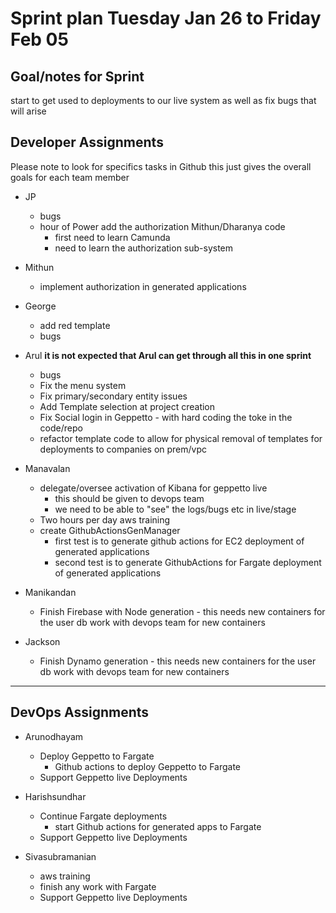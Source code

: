 # Sprint plan Tuesday Jan 26 to Friday Feb 05

## Goal/notes for Sprint

start to get used to deployments to our live system as well as fix bugs that will arise

## Developer Assignments

Please note to look for specifics tasks in Github this just gives the overall goals for each team member

- JP
  - bugs
  - hour of Power add the authorization Mithun/Dharanya code
    - first need to learn Camunda
    - need to learn the authorization sub-system
- Mithun
  - implement authorization in generated applications
  
- George
  - add red template
  - bugs

- Arul **it is not expected that Arul can get through all this in one sprint**
  - bugs
  - Fix the menu system
  - Fix primary/secondary entity issues
  - Add Template selection at project creation
  - Fix Social login in Geppetto - with hard coding the toke in the code/repo
  - refactor template code to allow for physical removal of templates for deployments to companies on prem/vpc
  
- Manavalan
  - delegate/oversee activation of Kibana for geppetto live
    - this should be given to devops team
    - we need to be able to "see" the logs/bugs etc in live/stage
  - Two hours per day aws training
  - create GithubActionsGenManager
    - first test is to generate github actions for EC2 deployment of generated applications
    - second test is to generate GithubActions for Fargate deployment of generated applications

- Manikandan
  - Finish Firebase with Node generation - this needs new containers for the user db work with devops team for new containers

- Jackson
  - Finish Dynamo generation - this needs new containers for the user db work with devops team for new containers

---

## DevOps Assignments

- Arunodhayam
  - Deploy Geppetto to Fargate
    - Github actions to deploy Geppetto to Fargate
  - Support Geppetto live Deployments

- Harishsundhar
  - Continue Fargate deployments
    - start Github actions for generated apps to Fargate
  - Support Geppetto live Deployments

- Sivasubramanian
  - aws training
  - finish any work with Fargate
  - Support Geppetto live Deployments
